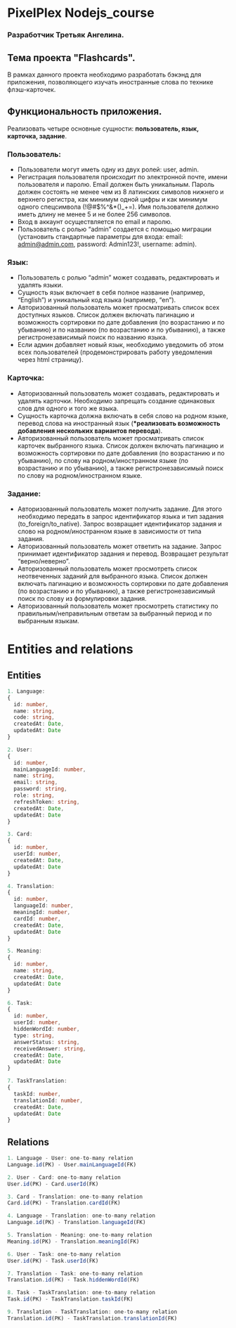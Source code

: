 # PixelPlex Nodejs_course

### Разработчик **Третьяк Ангелина**.

## Тема проекта "Flashсards".

В рамках данного проекта необходимо разработать бэкэнд для приложения, позволяющего изучать иностранные слова по технике флэш-карточек.

## Функциональность приложения.

Реализовать четыре основные сущности: **пользователь, язык, карточка, задание**.

### **Пользователь**:

- Пользователи могут иметь одну из двух ролей: user, admin.
- Регистрация пользователя происходит по электронной почте, имени пользователя и паролю. Email должен быть уникальным. Пароль должен состоять не менее чем из 8 латинских символов нижнего и верхнего регистра, как минимум одной цифры и как минимум одного спецсимвола (!@#$%^&\*()\_+=). Имя пользователя должно иметь длину не менее 5 и не более 256 символов.
- Вход в аккаунт осуществляется по email и паролю.
- Пользователь с ролью “admin” создается с помощью миграции (установить стандартные параметры для входа: email: admin@admin.com, password:
  Admin123!, username: admin).

### **Язык**:

- Пользователь с ролью “admin” может создавать, редактировать и удалять языки.
- Сущность язык включает в себя полное название (например, “English”) и уникальный код языка (например, “en”).
- Авторизованный пользователь может просматривать список всех доступных языков. Список должен включать пагинацию и возможность сортировки по дате добавления (по возрастанию и по убыванию) и по названию (по возрастанию и по убыванию), а также регистронезависимый поиск по названию языка.
- Если админ добавляет новый язык, необходимо уведомить об этом всех пользователей (продемонстрировать работу уведомления через html страницу).

### **Карточка**:

- Авторизованный пользователь может создавать, редактировать и удалять карточки. Необходимо запрещать создание одинаковых слов для одного и того же языка.
- Сущность карточка должна включать в себя слово на родном языке, перевод слова на иностранный язык (**\*реализовать возможность добавления нескольких вариантов перевода**).
- Авторизованный пользователь может просматривать список карточек выбранного языка. Список должен включать пагинацию и возможность сортировки по дате добавления (по возрастанию и по убыванию), по слову на родном/иностранном языке (по возрастанию и по убыванию), а также регистронезависимый поиск по слову на родном/иностранном языке.

### **Задание**:

- Авторизованный пользователь может получить задание. Для этого необходимо передать в запрос идентификатор языка и тип задания (to_foreign/to_native). Запрос возвращает идентификатор задания и слово на родном/иностранном языке в зависимости от типа задания.
- Авторизованный пользователь может ответить на задание. Запрос принимает идентификатор задания и перевод. Возвращает результат “верно/неверно”.
- Авторизованный пользователь может просмотреть список неотвеченных заданий для выбранного языка. Список должен включать пагинацию и возможность сортировки по дате добавления (по возрастанию и по убыванию), а также регистронезависимый поиск по слову из формулировки задания.
- Авторизованный пользователь может просмотреть статистику по правильным/неправильным ответам за выбранный период и по выбранным языкам.

# Entities and relations

## Entities

```TypeScript
1. Language:
{
  id: number,
  name: string,
  code: string,
  createdAt: Date,
  updatedAt: Date
}

2. User:
{
  id: number,
  mainLanguageId: number,
  name: string,
  email: string,
  password: string,
  role: string,
  refreshToken: string,
  createdAt: Date,
  updatedAt: Date
}

3. Card:
{
  id: number,
  userId: number,
  createdAt: Date,
  updatedAt: Date
}

4. Translation:
{
  id: number,
  languageId: number,
  meaningId: number,
  cardId: number,
  createdAt: Date,
  updatedAt: Date
}

5. Meaning:
{
  id: number,
  name: string,
  createdAt: Date,
  updatedAt: Date
}

6. Task:
{
  id: number,
  userId: number,
  hiddenWordId: number,
  type: string,
  answerStatus: string,
  receivedAnswer: string,
  createdAt: Date,
  updatedAt: Date
}

7. TaskTranslation:
{
  taskId: number,
  translationId: number,
  createdAt: Date,
  updatedAt: Date
}
```

## Relations

```TypeScript
1. Language - User: one-to-many relation
Language.id(PK) - User.mainLanguageId(FK)

2. User - Card: one-to-many relation
User.id(PK) - Card.userId(FK)

3. Card - Translation: one-to-many relation
Card.id(PK) - Translation.cardId(FK)

4. Language - Translation: one-to-many relation
Language.id(PK) - Translation.languageId(FK)

5. Translation - Meaning: one-to-many relation
Meaning.id(PK) - Translation.meaningId(FK)

6. User - Task: one-to-many relation
User.id(PK) - Task.userId(FK)

7. Translation - Task: one-to-many relation
Translation.id(PK) - Task.hiddenWordId(FK)

8. Task - TaskTranslation: one-to-many relation
Task.id(PK) - TaskTranslation.taskId(FK)

9. Translation - TaskTranslation: one-to-many relation
Translation.id(PK) - TaskTranslation.translationId(FK)
```
